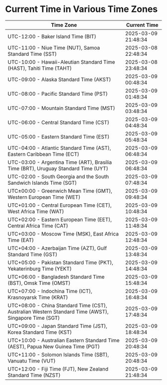 # Current Time in Various Time Zones

| Time Zone | Current Time |
|-----------|--------------|
| UTC-12:00 - Baker Island Time (BIT) | 2025-03-09 21:48:34 |
| UTC-11:00 - Niue Time (NUT), Samoa Standard Time (SST) | 2025-03-08 22:48:34 |
| UTC-10:00 - Hawaii-Aleutian Standard Time (HAST), Tahiti Time (TAHT) | 2025-03-08 23:48:34 |
| UTC-09:00 - Alaska Standard Time (AKST) | 2025-03-09 00:48:34 |
| UTC-08:00 - Pacific Standard Time (PST) | 2025-03-09 01:48:34 |
| UTC-07:00 - Mountain Standard Time (MST) | 2025-03-09 03:48:34 |
| UTC-06:00 - Central Standard Time (CST) | 2025-03-09 04:48:34 |
| UTC-05:00 - Eastern Standard Time (EST) | 2025-03-09 05:48:34 |
| UTC-04:00 - Atlantic Standard Time (AST), Eastern Caribbean Time (ECT) | 2025-03-09 06:48:34 |
| UTC-03:00 - Argentina Time (ART), Brasília Time (BRT), Uruguay Standard Time (UYT) | 2025-03-09 06:48:34 |
| UTC-02:00 - South Georgia and the South Sandwich Islands Time (SGT) | 2025-03-09 07:48:34 |
| UTC±00:00 - Greenwich Mean Time (GMT), Western European Time (WET) | 2025-03-09 09:48:34 |
| UTC+01:00 - Central European Time (CET), West Africa Time (WAT) | 2025-03-09 10:48:34 |
| UTC+02:00 - Eastern European Time (EET), Central Africa Time (CAT) | 2025-03-09 11:48:34 |
| UTC+03:00 - Moscow Time (MSK), East Africa Time (EAT) | 2025-03-09 12:48:34 |
| UTC+04:00 - Azerbaijan Time (AZT), Gulf Standard Time (GST) | 2025-03-09 13:48:34 |
| UTC+05:00 - Pakistan Standard Time (PKT), Yekaterinburg Time (YEKT) | 2025-03-09 14:48:34 |
| UTC+06:00 - Bangladesh Standard Time (BST), Omsk Time (OMST) | 2025-03-09 15:48:34 |
| UTC+07:00 - Indochina Time (ICT), Krasnoyarsk Time (KRAT) | 2025-03-09 16:48:34 |
| UTC+08:00 - China Standard Time (CST), Australian Western Standard Time (AWST), Singapore Time (SGT) | 2025-03-09 17:48:34 |
| UTC+09:00 - Japan Standard Time (JST), Korea Standard Time (KST) | 2025-03-09 18:48:34 |
| UTC+10:00 - Australian Eastern Standard Time (AEST), Papua New Guinea Time (PGT) | 2025-03-09 20:48:34 |
| UTC+11:00 - Solomon Islands Time (SBT), Vanuatu Time (VUT) | 2025-03-09 20:48:34 |
| UTC+12:00 - Fiji Time (FJT), New Zealand Standard Time (NZST) | 2025-03-09 21:48:34 |
